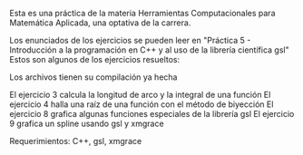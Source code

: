 Esta es una práctica de la materia Herramientas Computacionales para Matemática Aplicada, una optativa de la carrera.

Los enunciados de los ejercicios se pueden leer en "Práctica 5 - Introducción a la programación en C++ y al uso de la librería científica gsl"
Estos son algunos de los ejercicios resueltos:

Los archivos tienen su compilación ya hecha

El ejercicio 3 calcula la longitud de arco y la integral de una función
El ejercicio 4 halla una raíz de una función con el método de biyección
El ejercicio 8 grafica algunas funciones especiales de la librería gsl
El ejercicio 9 grafica un spline usando gsl y xmgrace

Requerimientos:
C++, gsl, xmgrace